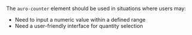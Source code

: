 The `auro-counter` element should be used in situations where users may:

* Need to input a numeric value within a defined range
* Need a user-friendly interface for quantity selection
